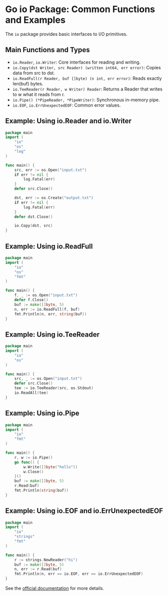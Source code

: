 # Go io Package: Common Functions and Examples

The `io` package provides basic interfaces to I/O primitives.

## Main Functions and Types
- `io.Reader`, `io.Writer`: Core interfaces for reading and writing.
- `io.Copy(dst Writer, src Reader) (written int64, err error)`: Copies data from src to dst.
- `io.ReadFull(r Reader, buf []byte) (n int, err error)`: Reads exactly len(buf) bytes.
- `io.TeeReader(r Reader, w Writer) Reader`: Returns a Reader that writes to w what it reads from r.
- `io.Pipe() (*PipeReader, *PipeWriter)`: Synchronous in-memory pipe.
- `io.EOF`, `io.ErrUnexpectedEOF`: Common error values.

## Example: Using io.Reader and io.Writer
```go
package main
import (
    "io"
    "os"
    "log"
)

func main() {
    src, err := os.Open("input.txt")
    if err != nil {
        log.Fatal(err)
    }
    defer src.Close()

    dst, err := os.Create("output.txt")
    if err != nil {
        log.Fatal(err)
    }
    defer dst.Close()

    io.Copy(dst, src)
}
```

## Example: Using io.ReadFull
```go
package main
import (
    "io"
    "os"
    "fmt"
)

func main() {
    f, _ := os.Open("input.txt")
    defer f.Close()
    buf := make([]byte, 5)
    n, err := io.ReadFull(f, buf)
    fmt.Println(n, err, string(buf))
}
```

## Example: Using io.TeeReader
```go
package main
import (
    "io"
    "os"
)

func main() {
    src, _ := os.Open("input.txt")
    defer src.Close()
    tee := io.TeeReader(src, os.Stdout)
    io.ReadAll(tee)
}
```

## Example: Using io.Pipe
```go
package main
import (
    "io"
    "fmt"
)

func main() {
    r, w := io.Pipe()
    go func() {
        w.Write([]byte("hello"))
        w.Close()
    }()
    buf := make([]byte, 5)
    r.Read(buf)
    fmt.Println(string(buf))
}
```

## Example: Using io.EOF and io.ErrUnexpectedEOF
```go
package main
import (
    "io"
    "strings"
    "fmt"
)

func main() {
    r := strings.NewReader("hi")
    buf := make([]byte, 5)
    n, err := r.Read(buf)
    fmt.Println(n, err == io.EOF, err == io.ErrUnexpectedEOF)
}
```

See the [official documentation](https://pkg.go.dev/io) for more details.
